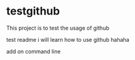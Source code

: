# testgithub
This project is to test the usage of github

test
readme
i will learn how to use github 
hahaha

add on command line
